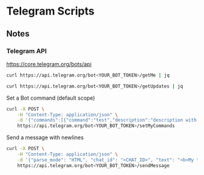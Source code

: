 # Telegram Scripts

## Notes

### Telegram API

<https://core.telegram.org/bots/api>

```bash
curl https://api.telegram.org/bot<YOUR_BOT_TOKEN>/getMe | jq
```

```bash
curl https://api.telegram.org/bot<YOUR_BOT_TOKEN>/getUpdates | jq
```

Set a Bot command (default scope)

```bash
curl -X POST \
    -H "Content-Type: application/json" \
    -d '{"commands":[{"command":"test","description":"description with spaces"}]}' \
    https://api.telegram.org/bot<YOUR_BOT_TOKEN>/setMyCommands
```

Send a message with newlines

```bash
curl -X POST \
    -H "Content-Type: application/json" \
    -d '{"parse_mode": "HTML", "chat_id": "<CHAT_ID>", "text": "<b>My title</b>%0AMy body"}' \
    https://api.telegram.org/bot<YOUR_BOT_TOKEN>/sendMessage
```
